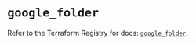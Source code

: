 # `google_folder`

Refer to the Terraform Registry for docs: [`google_folder`](https://registry.terraform.io/providers/hashicorp/google-beta/6.19.0/docs/resources/google_folder).
